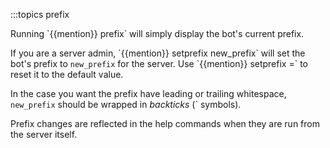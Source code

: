 :::topics prefix

Running \`{{mention}} prefix\` will simply display the bot's current prefix.

If you are a server admin, \`{{mention}} setprefix new_prefix\` will set the bot's prefix to `new_prefix` for the server. Use \`{{mention}} setprefix =\` to reset it to the default value.

In the case you want the prefix have leading or trailing whitespace, `new_prefix` should be wrapped in *backticks* (\` symbols).

Prefix changes are reflected in the help commands when they are run from the server itself.
